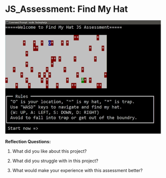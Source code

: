 # JS_Assessment: Find My Hat


![Find My Hat Interface](https://raw.githubusercontent.com/boonkeong1714/JS_Assessment/main/findmyhat.jpg)

**Reflection Questions:**
1. What did you like about this project?

2. What did you struggle with in this project?

3. What would make your experience with this assessment better?
